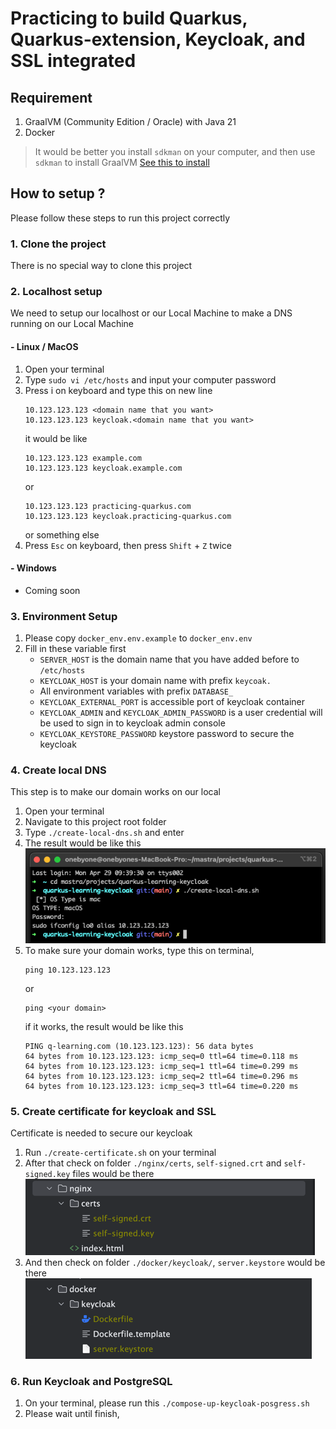 # Practicing to build Quarkus, Quarkus-extension, Keycloak, and SSL integrated

## Requirement 
1. GraalVM (Community Edition / Oracle) with Java 21
2. Docker
> It would be better you install ``sdkman`` on your computer, and then use ``sdkman`` to install GraalVM 
> [See this to install](https://sdkman.io/install) 

## How to setup ? 
Please follow these steps to run this project correctly
### 1. Clone the project
There is no special way to clone this project

### 2. Localhost setup 
We need to setup our localhost or our Local Machine to make a DNS running on our Local Machine

#### - Linux / MacOS 
1. Open your terminal
2. Type ``sudo vi /etc/hosts`` and input your computer password
3. Press i on keyboard and type this on new line 
   ```
   10.123.123.123 <domain name that you want>
   10.123.123.123 keycloak.<domain name that you want>
   ```
   it would be like 
    ``` 
   10.123.123.123 example.com 
   10.123.123.123 keycloak.example.com 
    ```
   or 
    ``` 
   10.123.123.123 practicing-quarkus.com
   10.123.123.123 keycloak.practicing-quarkus.com 
    ```
   or something else
4. Press ``Esc`` on keyboard, then press ``Shift`` + ``Z`` twice

#### - Windows 
- Coming soon

### 3. Environment Setup
1. Please copy ``docker_env.env.example`` to ``docker_env.env`` 
2. Fill in these variable first
   - ``SERVER_HOST`` is the domain name that you have added before to ``/etc/hosts`` 
   - ``KEYCLOAK_HOST`` is your domain name with prefix ``keycoak.``
   - All environment variables with prefix ``DATABASE_``
   - ``KEYCLOAK_EXTERNAL_PORT`` is accessible port of keycloak container  
   - ``KEYCLOAK_ADMIN`` and ``KEYCLOAK_ADMIN_PASSWORD`` is a user credential will be used to sign in to keycloak admin console
   - ``KEYCLOAK_KEYSTORE_PASSWORD`` keystore password to secure the keycloak

### 4. Create local DNS 
This step is to make our domain works on our local
1. Open your terminal
2. Navigate to this project root folder
3. Type ``./create-local-dns.sh`` and enter
4. The result would be like this 
   ![image](/docs/img/create-local-dns.png)
5. To make sure your domain works, type this on terminal, 
   ```
   ping 10.123.123.123
   ```
   or
   ```
   ping <your domain>
   ```
   if it works, the result would be like this
   ```
   PING q-learning.com (10.123.123.123): 56 data bytes
   64 bytes from 10.123.123.123: icmp_seq=0 ttl=64 time=0.118 ms
   64 bytes from 10.123.123.123: icmp_seq=1 ttl=64 time=0.299 ms
   64 bytes from 10.123.123.123: icmp_seq=2 ttl=64 time=0.296 ms
   64 bytes from 10.123.123.123: icmp_seq=3 ttl=64 time=0.220 ms
   ```

### 5. Create certificate for keycloak and SSL
Certificate is needed to secure our keycloak
1. Run ``./create-certificate.sh`` on your terminal 
2. After that check on folder ``./nginx/certs``, ``self-signed.crt`` and ``self-signed.key`` files would be there
   ![image](/docs/img/nginx-certs.png)
3. And then check on folder ``./docker/keycloak/``, ``server.keystore`` would be there
   ![image](/docs/img/server-keystore.png)

### 6. Run Keycloak and PostgreSQL
1. On your terminal, please run this ``./compose-up-keycloak-posgress.sh`` 
2. Please wait until finish, 